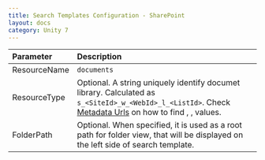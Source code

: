 ```yaml
---
title: Search Templates Configuration - SharePoint
layout: docs
category: Unity 7
---
```

| Parameter   | Description |
|:------------|:------------|
|ResourceName |`documents`|
|ResourceType |Optional. A string uniquely identify documet library. Calculated as `s_<SiteId>_w_<WebId>_l_<ListId>`. Check [Metadata Urls](../repository-data-providers/sharepoint.md#sharepoint-metadata-urls) on how to find <SiteId>, <WebId>, <ListId> values. |
|FolderPath   |Optional. When specified, it is used as a root path for folder view, that will be displayed on the left side of search template.|
